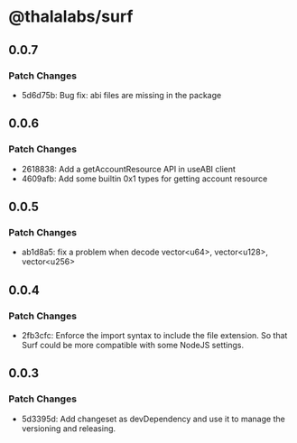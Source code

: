 # @thalalabs/surf

## 0.0.7

### Patch Changes

- 5d6d75b: Bug fix: abi files are missing in the package

## 0.0.6

### Patch Changes

- 2618838: Add a getAccountResource API in useABI client
- 4609afb: Add some builtin 0x1 types for getting account resource

## 0.0.5

### Patch Changes

- ab1d8a5: fix a problem when decode vector\<u64\>, vector\<u128\>, vector\<u256\>

## 0.0.4

### Patch Changes

- 2fb3cfc: Enforce the import syntax to include the file extension. So that Surf could be more compatible with some NodeJS settings.

## 0.0.3

### Patch Changes

- 5d3395d: Add changeset as devDependency and use it to manage the versioning and releasing.
